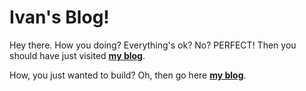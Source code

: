 # Ivan's Blog!

Hey there. How you doing?
Everything's ok? No? PERFECT!
Then you should have just visited <strong><a href="https://ivancristina.github.io/">my blog</a></strong>.

How, you just wanted to build? Oh, then go here <strong><a href="https://ivancristina.github.io/HowToBuild/">my blog</a></strong>.
